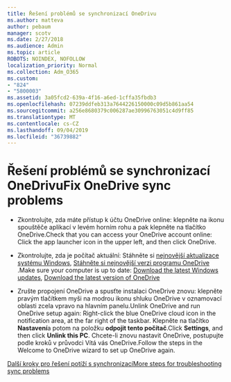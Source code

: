 ```yaml
---
title: Řešení problémů se synchronizací OneDrivu
ms.author: matteva
author: pebaum
manager: scotv
ms.date: 2/27/2018
ms.audience: Admin
ms.topic: article
ROBOTS: NOINDEX, NOFOLLOW
localization_priority: Normal
ms.collection: Adm_O365
ms.custom:
- "824"
- "5800003"
ms.assetid: 3a05fcd2-639a-4f16-a6ed-1cffa35fbdb3
ms.openlocfilehash: 07239ddfeb313a7644226150000c09d5b861aa54
ms.sourcegitcommit: a256e8680379c006287ae30996763051c4d9ff85
ms.translationtype: MT
ms.contentlocale: cs-CZ
ms.lasthandoff: 09/04/2019
ms.locfileid: "36739882"
---
```

# <a name="fix-onedrive-sync-problems"></a><span data-ttu-id="96558-102">Řešení problémů se synchronizací OneDrivu</span><span class="sxs-lookup"><span data-stu-id="96558-102">Fix OneDrive sync problems</span></span>

- <span data-ttu-id="96558-103">Zkontrolujte, zda máte přístup k účtu OneDrive online: klepněte na ikonu spouštěče aplikací v levém horním rohu a pak klepněte na tlačítko OneDrive.</span><span class="sxs-lookup"><span data-stu-id="96558-103">Check that you can access your OneDrive account online: Click the app launcher icon in the upper left, and then click OneDrive.</span></span>
    
- <span data-ttu-id="96558-104">Zkontrolujte, zda je počítač aktuální: Stáhněte si [nejnovější aktualizace systému Windows](http://go.microsoft.com/fwlink/p/?LinkId=825773), [Stáhněte si nejnovější verzi programu OneDrive](https://go.microsoft.com/fwlink/p/?linkid=844652) .</span><span class="sxs-lookup"><span data-stu-id="96558-104">Make sure your computer is up to date: [Download the latest Windows updates](http://go.microsoft.com/fwlink/p/?LinkId=825773), [Download the latest version of OneDrive](https://go.microsoft.com/fwlink/p/?linkid=844652)</span></span>
    
- <span data-ttu-id="96558-105">Zrušte propojení OneDrive a spusťte instalaci OneDrive znovu: klepněte pravým tlačítkem myši na modrou ikonu shluku OneDrive v oznamovací oblasti zcela vpravo na hlavním panelu.</span><span class="sxs-lookup"><span data-stu-id="96558-105">Unlink OneDrive and run OneDrive setup again: Right-click the blue OneDrive cloud icon in the notification area, at the far right of the taskbar.</span></span> <span data-ttu-id="96558-106">Klepněte na tlačítko **Nastavení**a potom na položku **odpojit tento počítač**.</span><span class="sxs-lookup"><span data-stu-id="96558-106">Click **Settings**, and then click **Unlink this PC**.</span></span> <span data-ttu-id="96558-107">Chcete-li znovu nastavit OneDrive, postupujte podle kroků v průvodci Vítá vás OneDrive.</span><span class="sxs-lookup"><span data-stu-id="96558-107">Follow the steps in the Welcome to OneDrive wizard to set up OneDrive again.</span></span>
    
[<span data-ttu-id="96558-108">Další kroky pro řešení potíží s synchronizací</span><span class="sxs-lookup"><span data-stu-id="96558-108">More steps for troubleshooting sync problems</span></span>](https://support.office.com/article/fix-onedrive-for-business-sync-problems-207e983e-146d-404c-a994-672ef29e1f90)
  

